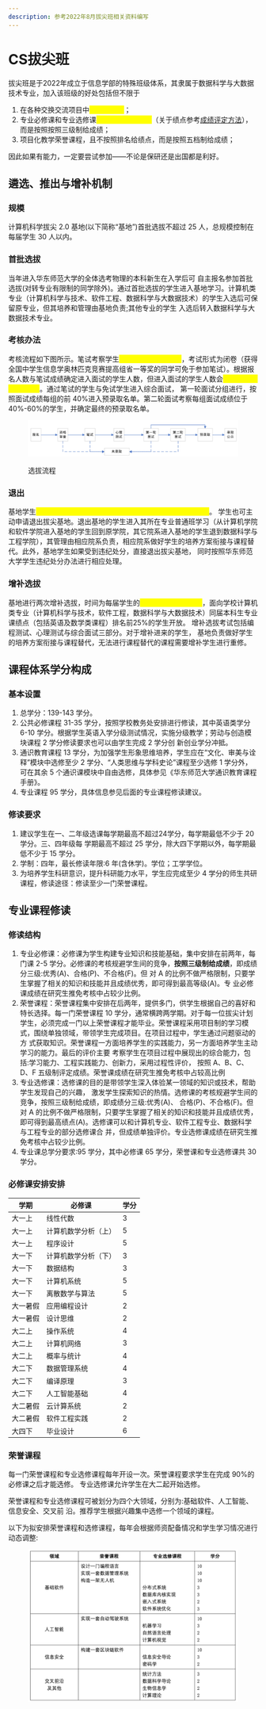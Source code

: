 ```yaml
---
description: 参考2022年8月拔尖班相关资料编写
---
```


# CS拔尖班

拔尖班是于2022年成立于信息学部的特殊班级体系，其隶属于数据科学与大数据技术专业，加入该班级的好处包括但不限于

1. 在各种交换交流项目中<mark style="color:yellow;">**具有优先权**</mark>；
2. 专业必修课和专业选修课<mark style="color:yellow;">**不按照排名给绩点**</mark>（关于绩点参考[成绩评定方法](../you-ya-cser-zhi-nan/cheng-ji-ping-ding-fang-fa.md)），而是按照按照三级制给成绩；
3. 项目化教学荣誉课程，且不按照排名给绩点，而是按照五档制给成绩；

因此如果有能力，一定要尝试参加——不论是保研还是出国都是利好。

## 遴选、推出与增补机制

### 规模

计算机科学拔尖 2.0 基地(以下简称“基地”)首批选拔不超过 25 人，总规模控制在每届学生 30 人以内。

### 首批选拔

当年进入华东师范大学的全体选考物理的本科新生在入学后可 自主报名参加首批选拔(对转专业有限制的同学除外)。通过首批选拔的学生进入基地学习。计算机类专业（计算机科学与技术、软件工程、数据科学与大数据技术）的学生入选后可保留原专业，但其培养和管理由基地负责;其他专业的学生 入选后转入数据科学与大数据技术专业。

### 考核办法

考核流程如下图所示。笔试考察学生<mark style="color:yellow;">**数学逻辑与英语基础**</mark>，考试形式为闭卷（获得全国中学生信息学奥林匹克竞赛提高组省一等奖的同学可免于参加笔试）。根据报名人数与笔试成绩确定进入面试的学生人数，但进入面试的学生人数会<mark style="color:yellow;">**严格控制在 50 名之内**</mark>。通过笔试的学生与免试学生进入综合面试， 第一轮面试分组进行，按照面试成绩每组的前 40%进入预录取名单。第二轮面试考察每组面试成绩位于40%-60%的学生，并确定最终的预录取名单。

<figure><img src="../../.gitbook/assets/image (3).png" alt=""><figcaption><p>选拔流程</p></figcaption></figure>

### 退出

基地学生<mark style="color:yellow;">**如有两门或两门以上专业课不及格，则直接退出拔尖基地**</mark>。 学生也可主动申请退出拔尖基地。退出基地的学生进入其所在专业普通班学习（从计算机学院和软件学院进入基地的学生回到原学院，其它院系进入基地的学生退到数据科学与工程学院），其管理由相应院系负责，相应院系做好学生的培养方案衔接与课程替代。此外，基地学生如果受到违纪处分，直接退出拔尖基地， 同时按照华东师范大学学生违纪处分办法进行相应处理。

### 增补选拔

基地进行两次增补选拔，时间为每届学生的<mark style="color:yellow;">**大一暑假和大二暑假**</mark>，面向学校计算机类专业（计算机科学与技术，软件工程，数据科学与大数据技术）同届本科生专业课绩点（包括英语及数学类课程）排名前25%的学生开放。 增补选拔考试包括编程测试、心理测试与综合面试三部分。对于增补进来的学生， 基地负责做好学生的培养方案衔接与课程替代，无法进行课程替代的课程需要增补学生进行重修。

## 课程体系学分构成

### 基本设置

1. 总学分：139-143 学分。
2. 公共必修课程 31-35 学分，按照学校教务处安排进行修读，其中英语类学分 6-10 学分。根据学生英语入学分级测试情况，实施分级教学；劳动与创造模块课程 2 学分修读要求也可以由学生完成 2 学分创 新创业学分冲抵。
3. 通识教育课程 13 学分，为加强学生形象思维培养，学生应在“文化、审美与诠释”模块中选修至少 2 学分、“人类思维与学科史论”课程至少选修 1 学分外，可在其余 5 个通识课模块中自由选修，具体参见《华东师范大学通识教育课程手册》。
4. 专业课程 95 学分，具体信息参见后面的专业课程修读建议。

### 修读要求

1. 建议学生在一、二年级选课每学期最高不超过24学分，每学期最低不少于 20 学分。三、四年级每 学期最高不超过 25 学分，除大四下学期以外，每学期最低不少于 15 学分。
2. 学制：四年，最长修读年限:6 年(含休学)。学位；工学学位。
3. 为培养学生科研意识，提升科研能力水平，学生应完成至少 4 学分的师生共研课程，修读途径：修读至少一门荣誉课程。

## 专业课程修读

### 修读结构

1. 专业必修课：必修课为学生构建专业知识和技能基础，集中安排在前两年，每门课 2-5 学分。必修课的考核规避学生间的竞争，**按照三级制给成绩**，即成绩分三级:优秀(A)、合格(P)、不合格(F)。但 对 A 的比例不做严格限制，只要学生掌握了相关的知识和技能并且成绩优秀，即可得到最高等级(A)。专 业必修课成绩在研究生推免考核中占较少比例。
2. 荣誉课程：荣誉课程集中安排在后两年，提供多门，供学生根据自己的喜好和特长选择。每一门荣誉课程 10 学分，通常横跨两学期。对于每一位拔尖计划学生，必须完成一门以上荣誉课程才能毕业。荣誉课程采用项目制的学习模式，围绕单独领域，带领学生完成项目。在项目过程中，学生通过问题驱动的方 式获取知识。荣誉课程一方面培养学生的实践能力，另一方面培养学生主动学习的能力。最后的评价主要 考察学生在项目过程中展现出的综合能力，包括:学习能力、工程实践能力、创新力，采用过程性评价， 按照 A、B、C、D、F 五级制评定成绩。荣誉课成绩在研究生推免考核中占较高比例
3. 专业选修课：选修课的目的是带领学生深入体验某一领域的知识或技术，帮助学生发现自己的兴趣， 激发学生探索知识的热情。选修课的考核规避学生间的竞争，按照三级制给成绩，即成绩分三级:优秀(A)、 合格(P)、不合格(F)。但对 A 的比例不做严格限制，只要学生掌握了相关的知识和技能并且成绩优秀， 即可得到最高绩点(A)。选修课可以和计算机专业、软件工程专业、数据科学与工程专业的部分选修课合 并，但成绩单独评价。专业选修课成绩在研究生推免考核中占较少比例。
4. 专业课总学分要求:95 学分，其中必修课 65 学分，荣誉课和专业选修课共 30 学分。

### 必修课安排安排

| 学期   | 必修课        | 学分 |
| ---- | ---------- | -- |
| 大一上  | 线性代数       | 3  |
| 大一上  | 计算机数学分析（上） | 5  |
| 大一上  | 程序设计       | 5  |
| 大一下  | 计算机数学分析（下） | 3  |
| 大一下  | 数据结构       | 3  |
| 大一下  | 计算机系统      | 5  |
| 大一下  | 离散数学与算法    | 5  |
| 大一暑假 | 应用编程设计     | 2  |
| 大一暑假 | 设计思维       | 2  |
| 大二上  | 操作系统       | 4  |
| 大二上  | 计算机网络      | 3  |
| 大二上  | 概率与统计      | 4  |
| 大二下  | 数据管理系统     | 4  |
| 大二下  | 编译原理       | 3  |
| 大二下  | 人工智能基础     | 4  |
| 大二暑假 | 云计算系统      | 2  |
| 大二暑假 | 软件工程实践     | 2  |
| 大四下  | 毕业设计       | 6  |

### 荣誉课程

每一门荣誉课程和专业选修课程每年开设一次。荣誉课程要求学生在完成 90%的必修课之后才能选修。 专业选修课允许学生在大二起开始选修。

荣誉课程和专业选修课程可被划分为四个大领域，分别为:基础软件、人工智能、信息安全、交叉前 沿。推荐学生根据兴趣集中选修一个领域的课程。

以下为拟安排荣誉课程和选修课程，每年会根据师资配备情况和学生学习情况进行动态调整:

<figure><img src="../../.gitbook/assets/image (5).png" alt=""><figcaption></figcaption></figure>

